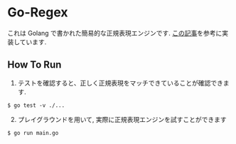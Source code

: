 # Go-Regex

これは Golang で書かれた簡易的な正規表現エンジンです.
[この記事](https://postd.cc/build-your-own-regex/)を参考に実装しています.

## How To Run
1. テストを確認すると、正しく正規表現をマッチできていることが確認できます.

```
$ go test -v ./...
```

2. プレイグラウンドを用いて, 実際に正規表現エンジンを試すことができます

```
$ go run main.go
```
